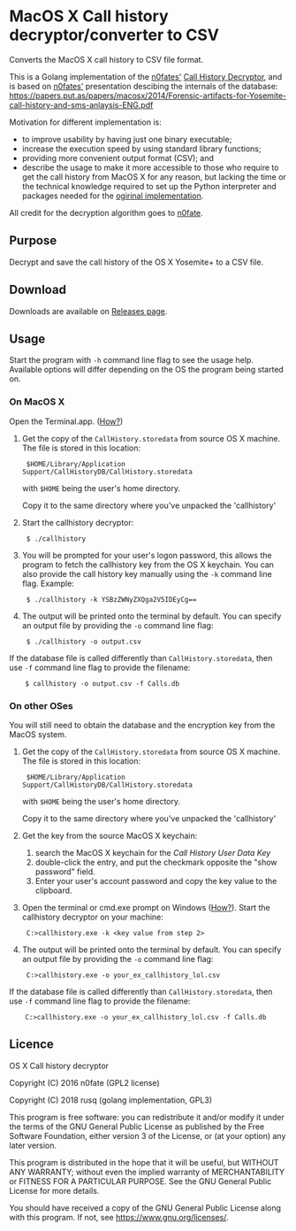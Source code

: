 # MacOS X Call history decryptor/converter to CSV
Converts the MacOS X call history to CSV file format.

This is a Golang implementation of the [n0fates'][1] [Call History Decryptor][2], and is based on [n0fates'][1] presentation descibing the internals of the database: https://papers.put.as/papers/macosx/2014/Forensic-artifacts-for-Yosemite-call-history-and-sms-anlaysis-ENG.pdf

Motivation for different implementation is:

* to improve usability by having just one binary executable;
* increase the execution speed by using standard library functions;
* providing more convenient output format (CSV); and
* describe the usage to make it more accessible to those who require to get the call history from MacOS X for any reason, but lacking the time or the technical knowledge required to set up the Python interpreter and packages needed for the [ogirinal implementation][2].

All credit for the decryption algorithm goes to [n0fate][1].

## Purpose
Decrypt and save the call history of the OS X Yosemite+ to a CSV file.

## Download
Downloads are available on [Releases page][5].

## Usage
Start the program with `-h` command line flag to see the usage help.  Available options will differ depending on the OS the program being started on.

### On MacOS X

Open the Terminal.app. ([How?][3])

1. Get the copy of the `CallHistory.storedata` from source OS X machine.  The file is stored in this location:
        
        $HOME/Library/Application Support/CallHistoryDB/CallHistory.storedata

    with `$HOME` being the user's home directory.

    Copy it to the same directory where you've unpacked the 'callhistory'

2. Start the callhistory decryptor:

        $ ./callhistory

3. You will be prompted for your user's logon password, this allows the program to fetch the callhistory key from the OS X keychain.  You can also provide the call history key manually using the `-k` command line flag.  Example:

        $ ./callhistory -k YSBzZWNyZXQga2V5IDEyCg==

4. The output will be printed onto the terminal by default.  You can specify an output file by providing the `-o` command line flag:

        $ ./callhistory -o output.csv

If the database file is called differently than `CallHistory.storedata`, then use `-f` command line flag to provide the filename:

        $ callhistory -o output.csv -f Calls.db

### On other OSes
You will still need to obtain the database and the encryption key from the MacOS system.

1. Get the copy of the `CallHistory.storedata` from source OS X machine.  The file is stored in this location:
        
        $HOME/Library/Application Support/CallHistoryDB/CallHistory.storedata

    with `$HOME` being the user's home directory.

    Copy it to the same directory where you've unpacked the 'callhistory'

2. Get the key from the source MacOS X keychain:
    
    1. search the MacOS X keychain for the *Call History User Data Key*
    2. double-click the entry, and put the checkmark opposite the "show password" field.
    3. Enter your user's account password and copy the key value to the clipboard.

3. Open the terminal or cmd.exe prompt on Windows ([How?][4]).  Start the callhistory decryptor on your machine:

        C:>callhistory.exe -k <key value from step 2>

4. The output will be printed onto the terminal by default.  You can specify an output file by providing the `-o` command line flag:

        C:>callhistory.exe -o your_ex_callhistory_lol.csv

If the database file is called differently than `CallHistory.storedata`, then use `-f` command line flag to provide the filename:

        C:>callhistory.exe -o your_ex_callhistory_lol.csv -f Calls.db

## Licence 
OS X Call history decryptor

Copyright (C) 2016  n0fate (GPL2 license)

Copyright (C) 2018  rusq (golang implementation, GPL3)

This program is free software: you can redistribute it and/or modify
it under the terms of the GNU General Public License as published by
the Free Software Foundation, either version 3 of the License, or
(at your option) any later version.

This program is distributed in the hope that it will be useful,
but WITHOUT ANY WARRANTY; without even the implied warranty of
MERCHANTABILITY or FITNESS FOR A PARTICULAR PURPOSE.  See the
GNU General Public License for more details.

You should have received a copy of the GNU General Public License
along with this program.  If not, see <https://www.gnu.org/licenses/>.


[1]: https://github.com/n0fate/
[2]: https://github.com/n0fate/OS-X-Continuity
[3]: http://blog.teamtreehouse.com/introduction-to-the-mac-os-x-command-line
[4]: https://www.wikihow.com/Open-the-Command-Prompt-in-Windows
[5]: https://github.com/rusq/osx-callhistory-decryptor/releases
